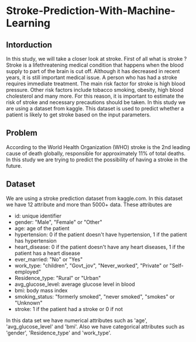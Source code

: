 # Stroke-Prediction-With-Machine-Learning
## Intorduction
In this study, we will take a closer look at stroke. First of all what is stroke ? Stroke is a lifethreatening medical condition that happens when the blood supply to part of the brain is cut off.
Although it has decreased in recent years, it is still important medical issue. A person who has had a
stroke requires immediate treatment. The main risk factor for stroke is high blood pressure. Other risk factors include tobacco
smoking, obesity, high blood cholesterol and many more. For this reason, it is important to estimate the risk of
stroke and necessary precautions should be taken. In this study we are using a dataset from kaggle.
This dataset is used to predict whether a patient is likely to get stroke based on the input parameters.

## Problem
According to the World Health Organization (WHO) stroke is the 2nd leading cause of death
globally, responsible for approximately 11% of total deaths. In this study we are trying to predict the possibility of having a stroke in the future.

## Dataset
We are using a stroke prediction dataset from kaggle.com. In this dataset we have 12
attribute and more than 5000+ data.
These attributes are
* id: unique identifier
* gender: "Male", "Female" or "Other"
* age: age of the patient
* hypertension: 0 if the patient doesn't have hypertension, 1 if the patient has hypertension
* heart_disease: 0 if the patient doesn't have any heart diseases, 1 if the patient has a heart
disease
* ever_married: "No" or "Yes"
* work_type: "children", "Govt_jov", "Never_worked", "Private" or "Self-employed"
* Residence_type: "Rural" or "Urban"
* avg_glucose_level: average glucose level in blood
* bmi: body mass index
* smoking_status: "formerly smoked", "never smoked", "smokes" or "Unknown"
* stroke: 1 if the patient had a stroke or 0 if not

In this data set we have numerical attributes such as 'age', 'avg_glucose_level' and 'bmi'. Also we
have categorical attributes such as 'gender', 'Residence_type' and 'work_type'.
